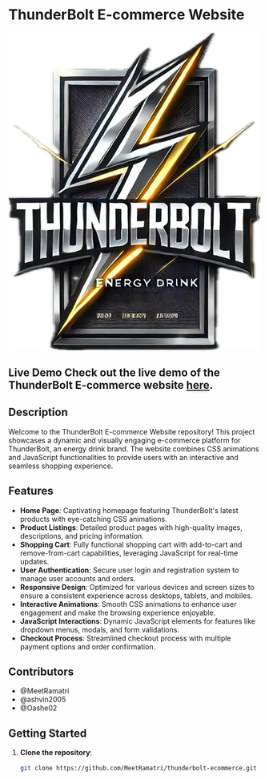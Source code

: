 # ThunderBolt E-commerce Website

![ThunderBolt Logo](logo.jpeg)

## Live Demo Check out the live demo of the ThunderBolt E-commerce website [here](https://thunderboltenergydrink.netlify.app/).

## Description
Welcome to the ThunderBolt E-commerce Website repository! This project showcases a dynamic and visually engaging e-commerce platform for ThunderBolt, an energy drink brand. The website combines CSS animations and JavaScript functionalities to provide users with an interactive and seamless shopping experience.

## Features 
- **Home Page**: Captivating homepage featuring ThunderBolt's latest products with eye-catching CSS animations. 
- **Product Listings**: Detailed product pages with high-quality images, descriptions, and pricing information.
- **Shopping Cart**: Fully functional shopping cart with add-to-cart and remove-from-cart capabilities, leveraging JavaScript for real-time updates.
- **User Authentication**: Secure user login and registration system to manage user accounts and orders.
- **Responsive Design**: Optimized for various devices and screen sizes to ensure a consistent experience across desktops, tablets, and mobiles.
- **Interactive Animations**: Smooth CSS animations to enhance user engagement and make the browsing experience enjoyable.
- **JavaScript Interactions**: Dynamic JavaScript elements for features like dropdown menus, modals, and form validations.
- **Checkout Process**: Streamlined checkout process with multiple payment options and order confirmation.

  
## Contributors
- @MeetRamatri
- @ashvin2005
- @Oashe02

## Getting Started
1. **Clone the repository**:
   ```sh
   git clone https://github.com/MeetRamatri/thunderbolt-ecommerce.git
